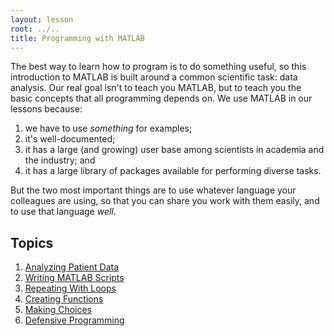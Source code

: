 ```yaml
---
layout: lesson
root: ../..
title: Programming with MATLAB
---
```

The best way to learn how to program is to do something useful, so this
introduction to MATLAB is built around a common scientific task: data analysis.
Our real goal isn't to teach you MATLAB, but to teach you the basic concepts
that all programming depends on. We use MATLAB in our lessons because:

1. we have to use *something* for examples;
2. it's well-documented;
3. it has a large (and growing) user base among scientists in academia and the industry; and
4. it has a large library of packages available for performing diverse tasks.

But the two most important things are to use whatever language your colleagues
are using, so that you can share you work with them easily, and to use that
language *well*.

## Topics

1.  [Analyzing Patient Data](01-intro.html)
2.  [Writing MATLAB Scripts](02-scripts.html)
3.  [Repeating With Loops](03-loops.html)
4.  [Creating Functions](04-func.html)
5.  [Making Choices](05-cond.html)
6.  [Defensive Programming](06-defensive.html)

